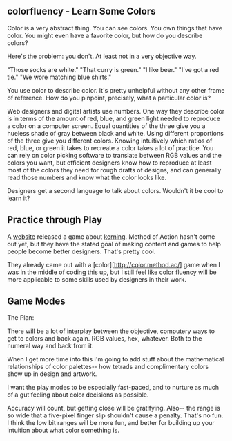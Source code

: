 colorfluency -  Learn Some Colors
---------------------------------

Color is a very abstract thing.  You can see colors.  You
own things that have color.  You might even have a favorite
color, but how do you describe colors?

Here's the problem: you don't.  At least not in a very 
objective way.

"Those socks are white."
"That curry is green."
"I like beer."
"I've got a red tie."
"We wore matching blue shirts."

You use color to describe color.  It's pretty unhelpful without
any other frame of reference.  How do you pinpoint, precisely,
what a particular color is?

Web designers and digital artists use numbers. One way they 
describe color is in terms of the amount of red, blue, and green
light needed to reproduce a color on a computer screen. Equal quantities
of the three give you a hueless shade of gray between black and white.
Using different proportions of the three give you different colors.
Knowing intuitively which ratios of red, blue, or green it takes to
recreate a color takes a lot of practice.  You can rely on color
picking software to translate between RGB values and the colors you want,
but efficient designers know how to reproduce at least most of the colors
they need for rough drafts of designs, and can generally read those numbers and know what the color looks like.

Designers get a second language to talk about colors.  Wouldn't it be cool
to learn it? 

Practice through Play
---------------------

A [website][method-of-action] released a game about [kerning][kerning].
Method of Action hasn't come out yet, but they have the stated goal of making
content and games to help people become better designers.  That's pretty
cool.

They already came out with a [color][http://color.method.ac/] game when I was
in the middle of coding this up, but I still feel like color fluency will be
more applicable to some skills used by designers in their work.

[method-of-action]: http://method.ac/
[kerning]: http://type.method.ac/

Game Modes
----------

The Plan:

There will be a lot of interplay between the objective, computery ways to 
get to colors and back again.  RGB values, hex, whatever.  Both to the numeral
way and back from it.

When I get more time into this I'm going to add stuff about the mathematical
relationships of color palettes-- how tetrads and complimentary colors show up
in design and artwork.

I want the play modes to be especially fast-paced, and to nurture as much of
a gut feeling about color decisions as possible.

Accuracy will count, but getting close will be gratifying.  Also--
the range is so wide that a five-pixel finger slip shouldn't cause
a penalty.  That's no fun.  I think the low bit ranges will be more fun,
and better for building up your intuition about what color something is.
